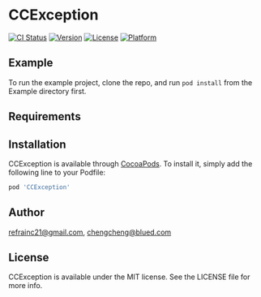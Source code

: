 # CCException

[![CI Status](https://img.shields.io/travis/refrainc21@gmail.com/CCException.svg?style=flat)](https://travis-ci.org/refrainc21@gmail.com/CCException)
[![Version](https://img.shields.io/cocoapods/v/CCException.svg?style=flat)](https://cocoapods.org/pods/CCException)
[![License](https://img.shields.io/cocoapods/l/CCException.svg?style=flat)](https://cocoapods.org/pods/CCException)
[![Platform](https://img.shields.io/cocoapods/p/CCException.svg?style=flat)](https://cocoapods.org/pods/CCException)

## Example

To run the example project, clone the repo, and run `pod install` from the Example directory first.

## Requirements

## Installation

CCException is available through [CocoaPods](https://cocoapods.org). To install
it, simply add the following line to your Podfile:

```ruby
pod 'CCException'
```

## Author

refrainc21@gmail.com, chengcheng@blued.com

## License

CCException is available under the MIT license. See the LICENSE file for more info.
